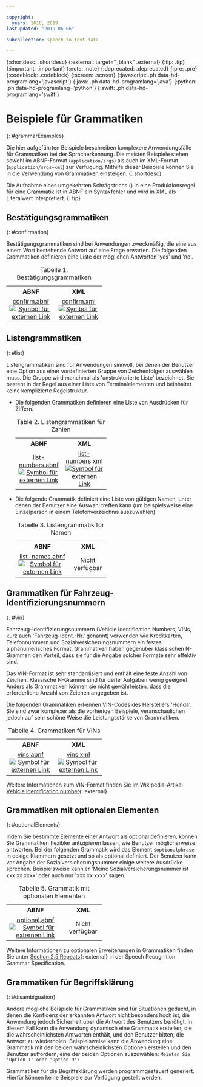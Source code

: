 ```yaml
---

copyright:
  years: 2018, 2019
lastupdated: "2019-06-06"

subcollection: speech-to-text-data

---
```


{:shortdesc: .shortdesc}
{:external: target="_blank" .external}
{:tip: .tip}
{:important: .important}
{:note: .note}
{:deprecated: .deprecated}
{:pre: .pre}
{:codeblock: .codeblock}
{:screen: .screen}
{:javascript: .ph data-hd-programlang='javascript'}
{:java: .ph data-hd-programlang='java'}
{:python: .ph data-hd-programlang='python'}
{:swift: .ph data-hd-programlang='swift'}

# Beispiele für Grammatiken
{: #grammarExamples}

Die hier aufgeführten Beispiele beschreiben komplexere Anwendungsfälle für Grammatiken bei der Spracherkennung. Die meisten Beispiele stehen sowohl im ABNF-Format (`application/srgs`) als auch im XML-Format (`application/srgs+xml`) zur Verfügung. Mithilfe dieser Beispiele können Sie in die Verwendung von Grammatiken einsteigen.
{: shortdesc}

Die Aufnahme eines umgekehrten Schrägstrichs (\) in eine Produktionsregel für eine Grammatik ist in ABNF ein Syntaxfehler und wird in XML als Literalwert interpretiert.
{: tip}

## Bestätigungsgrammatiken
{: #confirmation}

Bestätigungsgrammatiken sind bei Anwendungen zweckmäßig, die eine aus einem Wort bestehende Antwort auf eine Frage erwarten. Die folgenden Grammatiken definieren eine Liste der möglichen Antworten 'yes' und 'no'.

<table style="width:50%">
  <caption>Tabelle 1. Bestätigungsgrammatiken</caption>
  <tr>
    <th style="text-align:center">ABNF</th>
    <th style="text-align:center">XML</th>
  </tr>
  <tr>
    <td style="text-align:center">
      <a target="_blank" href="https://watson-developer-cloud.github.io/doc-tutorial-downloads/speech-to-text/grammars/confirm.abnf" download="confirm.abnf">confirm.abnf <img src="../../icons/launch-glyph.svg" alt="Symbol für externen Link" title="Symbol für externen Link"></a>
    </td>
    <td style="text-align:center">
      <a target="_blank" href="https://watson-developer-cloud.github.io/doc-tutorial-downloads/speech-to-text/grammars/confirm.xml" download="confirm.xml">confirm.xml <img src="../../icons/launch-glyph.svg" alt="Symbol für externen Link" title="Symbol für externen Link"></a>
    </td>
  </tr>
</table>

## Listengrammatiken
{: #list}

Listengrammatiken sind für Anwendungen sinnvoll, bei denen der Benutzer eine Option aus einer vordefinierten Gruppe von Zeichenfolgen auswählen muss. Die Gruppe wird manchmal als 'unstrukturierte Liste' bezeichnet. Sie besteht in der Regel aus einer Liste von Terminalelementen und beinhaltet keine komplizierte Regelstruktur.

-   Die folgenden Grammatiken definieren eine Liste von Ausdrücken für Ziffern.

    <table style="width:50%">
      <caption>Table 2. Listengrammatiken für Zahlen</caption>
      <tr>
        <th style="text-align:center">ABNF</th>
        <th style="text-align:center">XML</th>
      </tr>
      <tr>
        <td style="text-align:center">
          <a target="_blank" href="https://watson-developer-cloud.github.io/doc-tutorial-downloads/speech-to-text/grammars/list-numbers.abnf" download="list-numbers.abnf">list-numbers.abnf <img src="../../icons/launch-glyph.svg" alt="Symbol für externen Link" title="Symbol für externen Link"></a>
        </td>
        <td style="text-align:center">
          <a target="_blank" href="https://watson-developer-cloud.github.io/doc-tutorial-downloads/speech-to-text/grammars/list-numbers.xml" download="list-numbers.xml">list-numbers.xml <img src="../../icons/launch-glyph.svg" alt="Symbol für externen Link" title="Symbol für externen Link"></a>
        </td>
      </tr>
    </table>

-   Die folgende Grammatik definiert eine Liste von gültigen Namen, unter denen der Benutzer eine Auswahl treffen kann (um beispielsweise eine Einzelperson in einem Telefonverzeichnis auszuwählen).

    <table style="width:50%">
      <caption>Tabelle 3. Listengrammatik für Namen</caption>
      <tr>
        <th style="text-align:center">ABNF</th>
        <th style="text-align:center">XML</th>
      </tr>
      <tr>
        <td style="text-align:center">
          <a target="_blank" href="https://watson-developer-cloud.github.io/doc-tutorial-downloads/speech-to-text/grammars/list-names.abnf" download="list-names.abnf">list-names.abnf <img src="../../icons/launch-glyph.svg" alt="Symbol für externen Link" title="Symbol für externen Link"></a>
        </td>
        <td style="text-align:center">
          Nicht verfügbar
        </td>
      </tr>
    </table>

## Grammatiken für Fahrzeug-Identifizierungsnummern
{: #vin}

Fahrzeug-Identifizierungsnummern (Vehicle Identification Numbers, VINs, kurz auch 'Fahrzeug-Ident.-Nr.' genannt) verwenden wie Kreditkarten, Telefonnummern und Sozialversicherungsnummern ein festes alphanumerisches Format. Grammatiken haben gegenüber klassischen N-Grammen den Vorteil, dass sie für die Angabe solcher Formate sehr effektiv sind.

Das VIN-Format ist sehr standardisiert und enthält eine feste Anzahl von Zeichen. Klassische N-Gramme sind für derlei Aufgaben wenig geeignet. Anders als Grammatiken können sie nicht gewährleisten, dass die erforderliche Anzahl von Zeichen angegeben ist.

Die folgenden Grammatiken erkennen VIN-Codes des Herstellers 'Honda'. Sie sind zwar komplexer als die vorherigen Beispiele, veranschaulichen jedoch auf sehr schöne Weise die Leistungsstärke von Grammatiken.

<table style="width:50%">
  <caption>Tabelle 4. Grammatiken für VINs</caption>
  <tr>
    <th style="text-align:center">ABNF</th>
    <th style="text-align:center">XML</th>
  </tr>
  <tr>
    <td style="text-align:center">
      <a target="_blank" href="https://watson-developer-cloud.github.io/doc-tutorial-downloads/speech-to-text/grammars/vins.abnf" download="vins.abnf">vins.abnf <img src="../../icons/launch-glyph.svg" alt="Symbol für externen Link" title="Symbol für externen Link"></a>
    </td>
    <td style="text-align:center">
      <a target="_blank" href="https://watson-developer-cloud.github.io/doc-tutorial-downloads/speech-to-text/grammars/vins.xml" download="vins.xml">vins.xml <img src="../../icons/launch-glyph.svg" alt="Symbol für externen Link" title="Symbol für externen Link"></a>
    </td>
  </tr>
</table>

Weitere Informationen zum VIN-Format finden Sie im Wikipedia-Artikel [Vehicle identification number](https://wikipedia.org/wiki/Vehicle_identification_number){: external}. 

## Grammatiken mit optionalen Elementen
{: #optionalElements}

Indem Sie bestimmte Elemente einer Antwort als optional definieren, können Sie Grammatiken flexibler antizipieren lassen, wie Benutzer möglicherweise antworten. Bei der folgenden Grammatik wird das Element `$optionalphrase` in eckige Klammern gesetzt und so als optional definiert. Der Benutzer kann vor Angabe der Sozialversicherungsnummer einige weitere Ausdrücke sprechen. Beispielsweise kann er 'Meine Sozialversicherungsnummer ist xxx xx xxxx' oder auch nur 'xxx xx xxxx' sagen.

<table style="width:50%">
  <caption>Tabelle 5. Grammatik mit optionalen Elementen</caption>
  <tr>
    <th style="text-align:center">ABNF</th>
    <th style="text-align:center">XML</th>
  </tr>
  <tr>
    <td style="text-align:center">
      <a target="_blank" href="https://watson-developer-cloud.github.io/doc-tutorial-downloads/speech-to-text/grammars/optional.abnf" download="optional.abnf">optional.abnf <img src="../../icons/launch-glyph.svg" alt="Symbol für externen Link" title="Symbol für externen Link"></a>
    </td>
    <td style="text-align:center">
      Nicht verfügbar
    </td>
  </tr>
</table>

Weitere Informationen zu optionalen Erweiterungen in Grammatiken finden Sie unter [Section 2.5 Repeats](https://www.w3.org/TR/speech-grammar/#S2.5){: external} in der Speech Recognition Grammar Specification. 

## Grammatiken für Begriffsklärung
{: #disambiguation}

Andere mögliche Beispiele für Grammatiken sind für Situationen gedacht, in denen die Konfidenz der erkannten Antwort nicht besonders hoch ist, die Anwendung jedoch Sicherheit über die Antwort des Benutzers benötigt. In diesem Fall kann die Anwendung dynamisch eine Grammatik erstellen, die die wahrscheinlichsten Antworten enthält, und den Benutzer bitten, die Antwort zu wiederholen. Beispielsweise kann die Anwendung eine Grammatik mit den beiden wahrscheinlichsten Optionen erstellen und den Benutzer auffordern, eine der beiden Optionen auszuwählen: `Meinten Sie 'Option 1' oder 'Option 9'?`

Grammatiken für die Begriffsklärung werden programmgesteuert generiert. Hierfür können keine Beispiele zur Verfügung gestellt werden.
